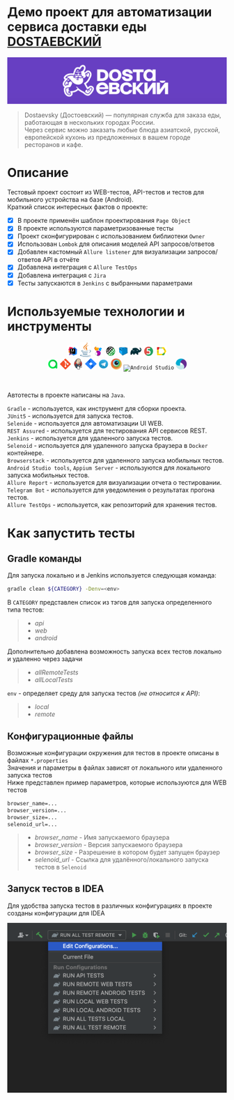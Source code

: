 # Демо проект для автоматизации сервиса доставки еды [DOSTAЕВСКИЙ](https://dostaevsky.ru/)

![logo.png](images/icons/logo.png)

> Dostaevsky (Достоевский) — популярная служба для заказа еды, работающая в нескольких городах России.\
> Через сервис можно заказать любые блюда азиатской, русской, европейской кухонь из предложенных в вашем городе ресторанов и кафе.

# <a name="Описание">Описание</a>
Тестовый проект состоит из WEB-тестов, API-тестов и тестов для мобильного устройства на базе (Android).\
Краткий список интересных фактов о проекте:
- [x] В проекте применён шаблон проектирования `Page Object`
- [x] В проекте используются параметризованные тесты
- [x] Проект сконфигурирован с использованием библиотеки `Owner`
- [x] Использован `Lombok` для описания моделей API запросов/ответов
- [x] Добавлен кастомный `Allure listener` для визуализации запросов/ответов API в отчёте
- [x] Добавлена интеграция с `Allure TestOps`
- [x] Добавлена интеграция с `Jira`
- [x] Тесты запускаются в `Jenkins` с выбранными параметрами 

# <a name="Технологии и инструменты">Используемые технологии и инструменты</a>

<p  align="center">
  <code><img width="5%" title="IntelliJ IDEA" src="./images/icons/IDEA-logo.svg"></code>
  <code><img width="5%" title="Java" src="./images/icons/java-logo.svg"></code>
  <code><img width="5%" title="Selenide" src="./images/icons/selenide-logo.svg"></code>
  <code><img width="5%" title="REST-Assured" src="./images/icons/rest-assured-logo.svg"></code>
  <code><img width="5%" title="Selenoid" src="./images/icons/selenoid-logo.svg"></code>
  <code><img width="5%" title="Gradle" src="./images/icons/gradle-logo.svg"></code>
  <code><img width="5%" title="JUnit5" src="./images/icons/junit5-logo.svg"></code>
  <code><img width="5%" title="Allure Report" src="./images/icons/allure-Report-logo.svg"></code><br>
  <code><img width="5%" title="Allure TestOps" src="./images/icons/allure-ee-logo.svg"></code>
  <code><img width="5%" title="Github" src="./images/icons/git-logo.svg"></code>
  <code><img width="5%" title="Jenkins" src="./images/icons/jenkins-logo.svg"></code>
  <code><img width="5%" title="Jira" src="./images/icons/jira-logo.svg"></code>
  <code><img width="5%" title="Telegram" src="./images/icons/Telegram.svg"></code>
  <code><img width="5%" title="Browserstack" src="./images/icons/browserstack.svg"></code>
  <code><img width="5%" title="Android Studio" src="https://upload.wikimedia.org/wikipedia/commons/9/95/Android_Studio_Icon_3.6.svg"></code>
  <code><img width="5%" title="Appium" src="./images/icons/appium.svg"></code>
</p>
<br>

Автотесты в проекте написаны на `Java`.

`Gradle` - используется, как инструмент для сборки проекта.  \
`JUnit5` - используется для запуска тестов.\
`Selenide` - используется для автоматизации UI WEB.\
`REST Assured` - используется для тестирования API сервисов REST.\
`Jenkins` - используется для удаленного запуска тестов.\
`Selenoid` - используется для удаленного запуска браузера в `Docker` контейнере.\
`Browserstack` - используется для удаленного запуска мобильных тестов.\
`Android Studio tools`, `Appium Server` - используются для локального запуска мобильных тестов.\
`Allure Report` - используется для визуализации отчета о тестировании.\
`Telegram Bot` - используется для уведомления о результатах прогона тестов.\
`Allure TestOps` - используется, как репозиторий для хранения тестов.


# <a name="Как запустить">Как запустить тесты</a>

## <a name="GradleCommand">Gradle команды</a>
Для запуска локально и в Jenkins используется следующая команда:
```bash
gradle clean ${CATEGORY} -Denv=<env>
```
В `CATEGORY` представлен список из тэгов для запуска определенного типа тестов:
>- *api*
>- *web*
>- *android*

Дополнительно добавлена возможность запуска всех тестов локально и удаленно через задачи
>- *allRemoteTests*
>- *allLocalTests*

`env` - определяет среду для запуска тестов _(не относится к API)_:
>- *local*
>- *remote*

## <a name="Конфигурационные файлы">Конфигурационные файлы</a>
Возможные конфигурации окружения для тестов в проекте описаны в файлах `*.properties`\
Значения и параметры в файлах зависят от локального или удаленного запуска тестов\
Ниже представлен пример параметров, которые используются для WEB тестов
```properties
browser_name=...
browser_version=...
browser_size=...
selenoid_url=...
```

>- *browser_name* - Имя запускаемого браузера
>- *browser_version* - Версия запускаемого браузера
>- *browser_size* - Разрешение в котором будет запущен браузер
>- *selenoid_url* - Ссылка для удалённого/локального запуска тестов в `Selenoid`

## <a name="Запуск тестов в IDEA">Запуск тестов в IDEA</a>
Для удобства запуска тестов в различных конфигурациях в проекте созданы конфигурации для IDEA
<p  align="center">
<img src="images/screens/IDEARunConfigurations.png" alt="IDEARunConfigurations" width="550">
</p>